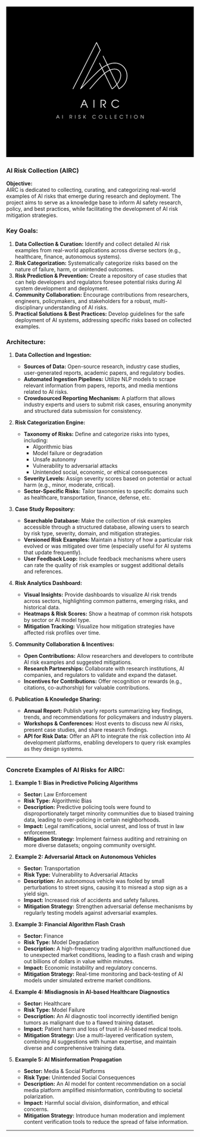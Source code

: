 ![](./resources/logo.png)
### **AI Risk Collection (AIRC)**

**Objective:**  
AIRC is dedicated to collecting, curating, and categorizing real-world examples of AI risks that emerge during research and deployment. The project aims to serve as a knowledge base to inform AI safety research, policy, and best practices, while facilitating the development of AI risk mitigation strategies.

### **Key Goals:**
1. **Data Collection & Curation:** Identify and collect detailed AI risk examples from real-world applications across diverse sectors (e.g., healthcare, finance, autonomous systems).
2. **Risk Categorization:** Systematically categorize risks based on the nature of failure, harm, or unintended outcomes.
3. **Risk Prediction & Prevention:** Create a repository of case studies that can help developers and regulators foresee potential risks during AI system development and deployment.
4. **Community Collaboration:** Encourage contributions from researchers, engineers, policymakers, and stakeholders for a robust, multi-disciplinary understanding of AI risks.
5. **Practical Solutions & Best Practices:** Develop guidelines for the safe deployment of AI systems, addressing specific risks based on collected examples.

### **Architecture:**

1. **Data Collection and Ingestion:**
   - **Sources of Data:** Open-source research, industry case studies, user-generated reports, academic papers, and regulatory bodies.
   - **Automated Ingestion Pipelines:** Utilize NLP models to scrape relevant information from papers, reports, and media mentions related to AI risks.
   - **Crowdsourced Reporting Mechanism:** A platform that allows industry experts and users to submit risk cases, ensuring anonymity and structured data submission for consistency.

2. **Risk Categorization Engine:**
   - **Taxonomy of Risks:** Define and categorize risks into types, including:
     - Algorithmic bias
     - Model failure or degradation
     - Unsafe autonomy
     - Vulnerability to adversarial attacks
     - Unintended social, economic, or ethical consequences
   - **Severity Levels:** Assign severity scores based on potential or actual harm (e.g., minor, moderate, critical).
   - **Sector-Specific Risks:** Tailor taxonomies to specific domains such as healthcare, transportation, finance, defense, etc.

3. **Case Study Repository:**
   - **Searchable Database:** Make the collection of risk examples accessible through a structured database, allowing users to search by risk type, severity, domain, and mitigation strategies.
   - **Versioned Risk Examples:** Maintain a history of how a particular risk evolved or was mitigated over time (especially useful for AI systems that update frequently).
   - **User Feedback Loop:** Include feedback mechanisms where users can rate the quality of risk examples or suggest additional details and references.

4. **Risk Analytics Dashboard:**
   - **Visual Insights:** Provide dashboards to visualize AI risk trends across sectors, highlighting common patterns, emerging risks, and historical data.
   - **Heatmaps & Risk Scores:** Show a heatmap of common risk hotspots by sector or AI model type.
   - **Mitigation Tracking:** Visualize how mitigation strategies have affected risk profiles over time.

5. **Community Collaboration & Incentives:**
   - **Open Contributions:** Allow researchers and developers to contribute AI risk examples and suggested mitigations.
   - **Research Partnerships:** Collaborate with research institutions, AI companies, and regulators to validate and expand the dataset.
   - **Incentives for Contributions:** Offer recognition or rewards (e.g., citations, co-authorship) for valuable contributions.

6. **Publication & Knowledge Sharing:**
   - **Annual Report:** Publish yearly reports summarizing key findings, trends, and recommendations for policymakers and industry players.
   - **Workshops & Conferences:** Host events to discuss new AI risks, present case studies, and share research findings.
   - **API for Risk Data:** Offer an API to integrate the risk collection into AI development platforms, enabling developers to query risk examples as they design systems.

---

### **Concrete Examples of AI Risks for AIRC:**

1. **Example 1: Bias in Predictive Policing Algorithms**
   - **Sector:** Law Enforcement
   - **Risk Type:** Algorithmic Bias
   - **Description:** Predictive policing tools were found to disproportionately target minority communities due to biased training data, leading to over-policing in certain neighborhoods.
   - **Impact:** Legal ramifications, social unrest, and loss of trust in law enforcement.
   - **Mitigation Strategy:** Implement fairness auditing and retraining on more diverse datasets; ongoing community oversight.

2. **Example 2: Adversarial Attack on Autonomous Vehicles**
   - **Sector:** Transportation
   - **Risk Type:** Vulnerability to Adversarial Attacks
   - **Description:** An autonomous vehicle was fooled by small perturbations to street signs, causing it to misread a stop sign as a yield sign.
   - **Impact:** Increased risk of accidents and safety failures.
   - **Mitigation Strategy:** Strengthen adversarial defense mechanisms by regularly testing models against adversarial examples.

3. **Example 3: Financial Algorithm Flash Crash**
   - **Sector:** Finance
   - **Risk Type:** Model Degradation
   - **Description:** A high-frequency trading algorithm malfunctioned due to unexpected market conditions, leading to a flash crash and wiping out billions of dollars in value within minutes.
   - **Impact:** Economic instability and regulatory concerns.
   - **Mitigation Strategy:** Real-time monitoring and back-testing of AI models under simulated extreme market conditions.

4. **Example 4: Misdiagnosis in AI-based Healthcare Diagnostics**
   - **Sector:** Healthcare
   - **Risk Type:** Model Failure
   - **Description:** An AI diagnostic tool incorrectly identified benign tumors as malignant due to a flawed training dataset.
   - **Impact:** Patient harm and loss of trust in AI-based medical tools.
   - **Mitigation Strategy:** Use a multi-layered verification system, combining AI suggestions with human expertise, and maintain diverse and comprehensive training data.

5. **Example 5: AI Misinformation Propagation**
   - **Sector:** Media & Social Platforms
   - **Risk Type:** Unintended Social Consequences
   - **Description:** An AI model for content recommendation on a social media platform amplified misinformation, contributing to societal polarization.
   - **Impact:** Harmful social division, disinformation, and ethical concerns.
   - **Mitigation Strategy:** Introduce human moderation and implement content verification tools to reduce the spread of false information.

---

